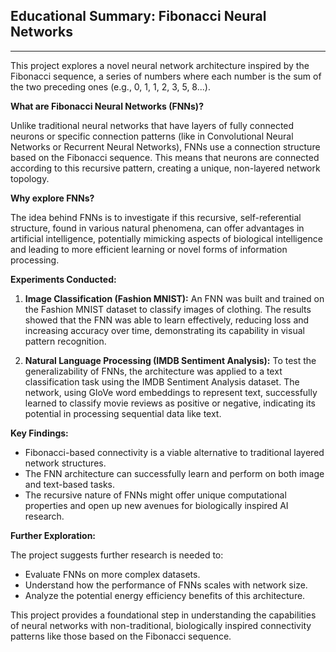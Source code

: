 ## Educational Summary: Fibonacci Neural Networks

---



This project explores a novel neural network architecture inspired by the Fibonacci sequence, a series of numbers where each number is the sum of the two preceding ones (e.g., 0, 1, 1, 2, 3, 5, 8...).

**What are Fibonacci Neural Networks (FNNs)?**

Unlike traditional neural networks that have layers of fully connected neurons or specific connection patterns (like in Convolutional Neural Networks or Recurrent Neural Networks), FNNs use a connection structure based on the Fibonacci sequence. This means that neurons are connected according to this recursive pattern, creating a unique, non-layered network topology.

**Why explore FNNs?**

The idea behind FNNs is to investigate if this recursive, self-referential structure, found in various natural phenomena, can offer advantages in artificial intelligence, potentially mimicking aspects of biological intelligence and leading to more efficient learning or novel forms of information processing.

**Experiments Conducted:**

1.  **Image Classification (Fashion MNIST):** An FNN was built and trained on the Fashion MNIST dataset to classify images of clothing. The results showed that the FNN was able to learn effectively, reducing loss and increasing accuracy over time, demonstrating its capability in visual pattern recognition.

2.  **Natural Language Processing (IMDB Sentiment Analysis):** To test the generalizability of FNNs, the architecture was applied to a text classification task using the IMDB Sentiment Analysis dataset. The network, using GloVe word embeddings to represent text, successfully learned to classify movie reviews as positive or negative, indicating its potential in processing sequential data like text.

**Key Findings:**

*   Fibonacci-based connectivity is a viable alternative to traditional layered network structures.
*   The FNN architecture can successfully learn and perform on both image and text-based tasks.
*   The recursive nature of FNNs might offer unique computational properties and open up new avenues for biologically inspired AI research.

**Further Exploration:**

The project suggests further research is needed to:

*   Evaluate FNNs on more complex datasets.
*   Understand how the performance of FNNs scales with network size.
*   Analyze the potential energy efficiency benefits of this architecture.

This project provides a foundational step in understanding the capabilities of neural networks with non-traditional, biologically inspired connectivity patterns like those based on the Fibonacci sequence.
